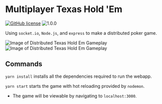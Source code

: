 # Multiplayer Texas Hold 'Em
[![GitHub license](https://img.shields.io/github/license/Naereen/StrapDown.js.svg)](https://github.com/ptwu/distributed-texasholdem/blob/master/LICENSE)
![1.0.0](https://img.shields.io/badge/version-1.0.0-blue.svg)

Using `socket.io`, `Node.js`, and `express` to make a distributed poker game.

![Image of Distributed Texas Hold Em Gameplay](https://i.imgur.com/eGj6iHU.png)
![Image of Distributed Texas Hold Em Gameplay](https://i.imgur.com/fa4UYLg.png)

## Commands
`yarn install` installs all the dependencies required to run the webapp.

`yarn start` starts the game with hot reloading provided by `nodemon`.
  - The game will be viewable by navigating to `localhost:3000`.
